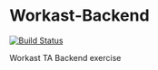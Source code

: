 # Workast-Backend

[![Build Status](https://travis-ci.org/sebaber/Workast-Backend.svg?branch=master)](https://travis-ci.org/sebaber/Workast-Backend)

Workast TA Backend exercise
